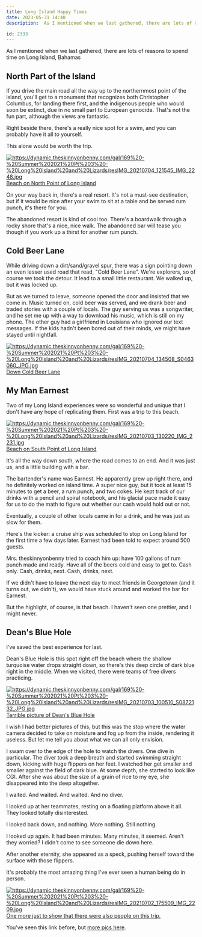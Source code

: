 ```yaml
---
title: Long Island Happy Times
date: 2023-05-31 14:40
description:  As I mentioned when we last gathered, there are lots of reasons to spend time on Long Island, Bahamas.  There were at least two things that I'll remember about that island forever, and a funny story to go with them.  Here's a post about sailing in 2021 that isn't all disasters.

id: 2333
---
```

As I mentioned when we last gathered, there are lots of reasons to spend time on Long Island, Bahamas

<h2>North Part of the Island</h2>

If you drive the main road all the way up to the northernmost point of the island, you'll get to a monument that recognizes both Christopher Columbus, for landing there first, and the indigenous people who would soon be extinct, due in no small part to European genocide.  That's not the fun part, although the views are fantastic.

Right beside there, there's a really nice spot for a swim, and you can probably have it all to yourself.

This alone would be worth the trip.

<a class="lightview centered" href="https://dynamic.theskinnyonbenny.com/gal/169%20-%20Summer%202021%20Pt%203%20-%20Long%20Island%20and%20Lizards/resIMG_20210704_121545_IMG_2248.jpg" data-lightview-caption="Beach on North Point of Long Island" data-lightview-group="group1"><img src="https://dynamic.theskinnyonbenny.com/gal/169%20-%20Summer%202021%20Pt%203%20-%20Long%20Island%20and%20Lizards/resIMG_20210704_121545_IMG_2248.jpg" alt="https://dynamic.theskinnyonbenny.com/gal/169%20-%20Summer%202021%20Pt%203%20-%20Long%20Island%20and%20Lizards/resIMG_20210704_121545_IMG_2248.jpg"  ><br><span class="caption">Beach on North Point of Long Island</span></a>

On your way back in, there's a real resort.  It's not a must-see destination, but if it would be nice after your swim to sit at a table and be served rum punch, it's there for you.

The abandoned resort is kind of cool too.  There's a boardwalk through a rocky shore that's a nice, nice walk.  The abandoned bar will tease you though if you work up a thirst for another rum punch.

<h2>Cold Beer Lane</h2>

While driving down a dirt/sand/gravel spur, there was a sign pointing down an even lesser used road that read, "Cold Beer Lane".  We're explorers, so of course we took the detour.  It lead to a small little restaurant.  We walked up, but it was locked up.

But as we turned to leave, someone opened the door and insisted that we come in.  Music turned on, cold beer was served, and we drank beer and traded stories with a couple of locals.  The guy serving us was a songwriter, and he set me up with a way to download his music, which is still on my phone.  The other guy had a girlfriend in Louisiana who ignored our text messages.  If the kids hadn't been bored out of their minds, we might have stayed until nightfall.

<a class="lightview centered" href="https://dynamic.theskinnyonbenny.com/gal/169%20-%20Summer%202021%20Pt%203%20-%20Long%20Island%20and%20Lizards/resIMG_20210704_134508_S0463060_JPG.jpg" data-lightview-caption="Down Cold Beer Lane" data-lightview-group="group1"><img src="https://dynamic.theskinnyonbenny.com/gal/169%20-%20Summer%202021%20Pt%203%20-%20Long%20Island%20and%20Lizards/resIMG_20210704_134508_S0463060_JPG.jpg" alt="https://dynamic.theskinnyonbenny.com/gal/169%20-%20Summer%202021%20Pt%203%20-%20Long%20Island%20and%20Lizards/resIMG_20210704_134508_S0463060_JPG.jpg"  ><br><span class="caption">Down Cold Beer Lane</span></a>

<h2>My Man Earnest</h2>

Two of my Long Island experiences were so wonderful and unique that I don't have any hope of replicating them.  First was a trip to this beach.

<a class="lightview centered" href="https://dynamic.theskinnyonbenny.com/gal/169%20-%20Summer%202021%20Pt%203%20-%20Long%20Island%20and%20Lizards/resIMG_20210703_130220_IMG_2231.jpg" data-lightview-caption="Beach on South Point of Long Island" data-lightview-group="group1"><img src="https://dynamic.theskinnyonbenny.com/gal/169%20-%20Summer%202021%20Pt%203%20-%20Long%20Island%20and%20Lizards/resIMG_20210703_130220_IMG_2231.jpg" alt="https://dynamic.theskinnyonbenny.com/gal/169%20-%20Summer%202021%20Pt%203%20-%20Long%20Island%20and%20Lizards/resIMG_20210703_130220_IMG_2231.jpg"  ><br><span class="caption">Beach on South Point of Long Island</span></a>

It's all the way down south, where the road comes to an end.  And it was just us, and a little building with a bar.  

The bartender's name was Earnest.  He apparently grew up right there, and he definitely worked on island time.  A super nice guy, but it took at least 15 minutes to get a beer, a rum punch, and two cokes.  He kept track of our drinks with a pencil and spiral notebook, and his glacial pace made it easy for us to do the math to figure out whether our cash would hold out or not.

Eventually, a couple of other locals came in for a drink, and he was just as slow for them.  

Here's the kicker:  a cruise ship was scheduled to stop on Long Island for the first time a few days later.  Earnest had been told to expect around 500 guests.  

Mrs. theskinnyonbenny tried to coach him up:  have 100 gallons of rum punch made and ready.  Have all of the beers cold and easy to get to.  Cash only.  Cash, drinks, next.  Cash, drinks, next.  

If we didn't have to leave the next day to meet friends in Georgetown (and it turns out, we didn't), we would have stuck around and worked the bar for Earnest.

But the highlight, of course, is that beach.  I haven't seen one prettier, and I might never.

<h2>Dean's Blue Hole</h2>

I've saved the best experience for last.  

Dean's Blue Hole is this spot right off the beach where the shallow turquoise water drops straight down, so there's this deep circle of dark blue right in the middle.  When we visited, there were teams of free divers practicing.

<a class="lightview centered" href="https://dynamic.theskinnyonbenny.com/gal/169%20-%20Summer%202021%20Pt%203%20-%20Long%20Island%20and%20Lizards/resIMG_20210703_100510_S0872132_JPG.jpg" data-lightview-caption="Terrible picture of Dean's Blue Hole" data-lightview-group="group1"><img src="https://dynamic.theskinnyonbenny.com/gal/169%20-%20Summer%202021%20Pt%203%20-%20Long%20Island%20and%20Lizards/resIMG_20210703_100510_S0872132_JPG.jpg" alt="https://dynamic.theskinnyonbenny.com/gal/169%20-%20Summer%202021%20Pt%203%20-%20Long%20Island%20and%20Lizards/resIMG_20210703_100510_S0872132_JPG.jpg"  ><br><span class="caption">Terrible picture of Dean's Blue Hole</span></a>

I wish I had better pictures of this, but this was the stop where the water camera decided to take on moisture and fog up from the inside, rendering it useless.  But let me tell you about what we can all only envision.

I swam over to the edge of the hole to watch the divers.  One dive in particular.  The diver took a deep breath and started swimming straight down, kicking with huge flippers on her feet.  I watched her get smaller and smaller against the field of dark blue.  At some depth, she started to look like CGI.  After she was about the size of a grain of rice to my eye, she disappeared into the deep altogether.

I waited.  And waited.  And waited.  And no diver.

I looked up at her teammates, resting on a floating platform above it all.  They looked totally disinterested.

I looked back down, and nothing.  More nothing.  Still nothing.

I looked up again.  It had been minutes.  Many minutes, it seemed.  Aren't they worried?  I didn't come to see someone die down here.

After another eternity, she appeared as a speck, pushing herself toward the surface with those flippers.

It's probably the most amazing thing I've ever seen a human being do in person.  

<a class="lightview centered" href="https://dynamic.theskinnyonbenny.com/gal/169%20-%20Summer%202021%20Pt%203%20-%20Long%20Island%20and%20Lizards/resIMG_20210702_175509_IMG_2209.jpg" data-lightview-caption="One more just to show that there were also people on this trip." data-lightview-group="group1"><img src="https://dynamic.theskinnyonbenny.com/gal/169%20-%20Summer%202021%20Pt%203%20-%20Long%20Island%20and%20Lizards/resIMG_20210702_175509_IMG_2209.jpg" alt="https://dynamic.theskinnyonbenny.com/gal/169%20-%20Summer%202021%20Pt%203%20-%20Long%20Island%20and%20Lizards/resIMG_20210702_175509_IMG_2209.jpg"  ><br><span class="caption">One more just to show that there were also people on this trip.</span></a>

You've seen this link before, but <a href="https://dynamic.theskinnyonbenny.com/gal/169" target="_blank">more pics here</a>.





